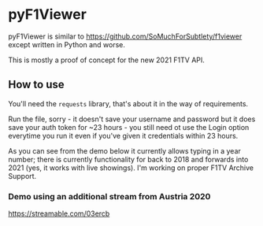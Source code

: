 # pyF1Viewer

pyF1Viewer is similar to https://github.com/SoMuchForSubtlety/f1viewer except written in Python and worse.

This is mostly a proof of concept for the new 2021 F1TV API.

## How to use
You'll need the `requests` library, that's about it in the way of requirements.

Run the file, sorry - it doesn't save your username and password but it does save your auth token for ~23 hours - you still need ot use the Login option everytime you run it even if you've given it credentials within 23 hours.

As you can see from the demo below it currently allows typing in a year number; there is currently functionality for back to 2018 and forwards into 2021 (yes, it works with live showings). I'm working on proper F1TV Archive Support.


### Demo using an additional stream from Austria 2020

https://streamable.com/03ercb
